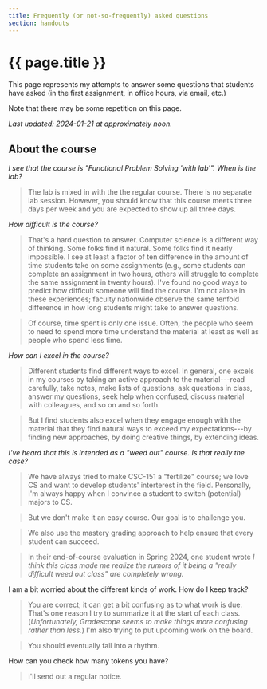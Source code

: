 ```yaml
---
title: Frequently (or not-so-frequently) asked questions
section: handouts
---
```

# {{ page.title }}

This page represents my attempts to answer some questions that students have asked (in the first assignment, in office hours, via email, etc.)

Note that there may be some repetition on this page.

_Last updated: 2024-01-21 at approximately noon._

About the course
----------------

_I see that the course is "Functional Problem Solving 'with lab'".  When is the lab?_

> The lab is mixed in with the the regular course.  There is no separate lab session.  However, you should know that this course meets three days per week and you are expected to show up all three days.

_How difficult is the course?_

> That's a hard question to answer. Computer science is a different way of thinking. Some folks find it natural. Some folks find it nearly impossible. I see at least a factor of ten difference in the amount of time students take on some assignments (e.g., some students can complete an assignment in two hours, others will struggle to complete the same assignment in twenty hours). I've found no good ways to predict how difficult someone will find the course. I'm not alone in these experiences; faculty nationwide observe the same tenfold difference in how long students might take to answer questions.

> Of course, time spent is only one issue.  Often, the people who seem to need to spend more time understand the material at least as well as people who spend less time.

_How can I excel in the course?_

> Different students find different ways to excel.  In general, one excels in my courses by taking an active approach to the material---read carefully, take notes, make lists of questions, ask questions in class, answer my questions, seek help when confused, discuss material with colleagues, and so on and so forth.

> But I find students also excel when they engage enough with the material that they find natural ways to exceed my expectations---by finding new approaches, by doing creative things, by extending ideas.

_I've heard that this is intended as a "weed out" course.  Is that really the case?_

> We have always tried to make CSC-151 a "fertilize" course; we love CS and want to develop students' interterest in the field.  Personally, I'm always happy when I convince a student to switch (potential) majors to CS.

> But we don't make it an easy course.  Our goal is to challenge you.

> We also use the mastery grading approach to help ensure that every student can succeed.

> In their end-of-course evaluation in Spring 2024, one student wrote _I think this class made me realize the rumors of it being a "really difficult weed out class" are completely wrong._

I am a bit worried about the different kinds of work. How do I keep track?

> You are correct; it can get a bit confusing as to what work is due. That's one reason I try to summarize it at the start of each class. (_Unfortunately, Gradescope seems to make things more confusing rather than less._) I'm also trying to put upcoming work on the board.

> You should eventually fall into a rhythm.

How can you check how many tokens you have?

> I'll send out a regular notice.
